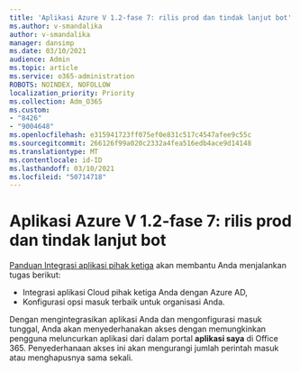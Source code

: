 ```yaml
---
title: 'Aplikasi Azure V 1.2-fase 7: rilis prod dan tindak lanjut bot'
ms.author: v-smandalika
author: v-smandalika
manager: dansimp
ms.date: 03/10/2021
audience: Admin
ms.topic: article
ms.service: o365-administration
ROBOTS: NOINDEX, NOFOLLOW
localization_priority: Priority
ms.collection: Adm_O365
ms.custom:
- "8426"
- "9004648"
ms.openlocfilehash: e315941723ff075ef0e831c517c4547afee9c55c
ms.sourcegitcommit: 266126f99a020c2332a4fea516edb4ace9d14148
ms.translationtype: MT
ms.contentlocale: id-ID
ms.lasthandoff: 03/10/2021
ms.locfileid: "50714718"
---
```

# <a name="azure-apps-v12---phase-7-prod-release-and-followup---bot"></a>Aplikasi Azure V 1.2-fase 7: rilis prod dan tindak lanjut bot

[Panduan Integrasi aplikasi pihak ketiga](https://admin.microsoft.com/AdminPortal/Home) akan membantu Anda menjalankan tugas berikut: 
- Integrasi aplikasi Cloud pihak ketiga Anda dengan Azure AD, 
- Konfigurasi opsi masuk terbaik untuk organisasi Anda.

Dengan mengintegrasikan aplikasi Anda dan mengonfigurasi masuk tunggal, Anda akan menyederhanakan akses dengan memungkinkan pengguna meluncurkan aplikasi dari dalam portal **aplikasi saya** di Office 365. Penyederhanaan akses ini akan mengurangi jumlah perintah masuk atau menghapusnya sama sekali.
